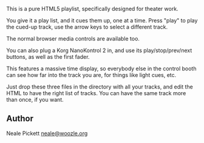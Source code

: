 This is a pure HTML5 playlist,
specifically designed for theater work.

You give it a play list, and it cues them up,
one at a time.
Press "play" to play the cued-up track,
use the arrow keys to select a different track.

The normal browser media controls are available too.

You can also plug a Korg NanoKontrol 2 in,
and use its play/stop/prev/next buttons,
as well as the first fader.

This features a massive time display,
so everybody else in the control booth can see how far into the track you are,
for things like light cues, etc.

Just drop these three files in the directory with all your tracks,
and edit the HTML to have the right list of tracks.
You can have the same track more than once, if you want.

Author
------

Neale Pickett <neale@woozle.org>
